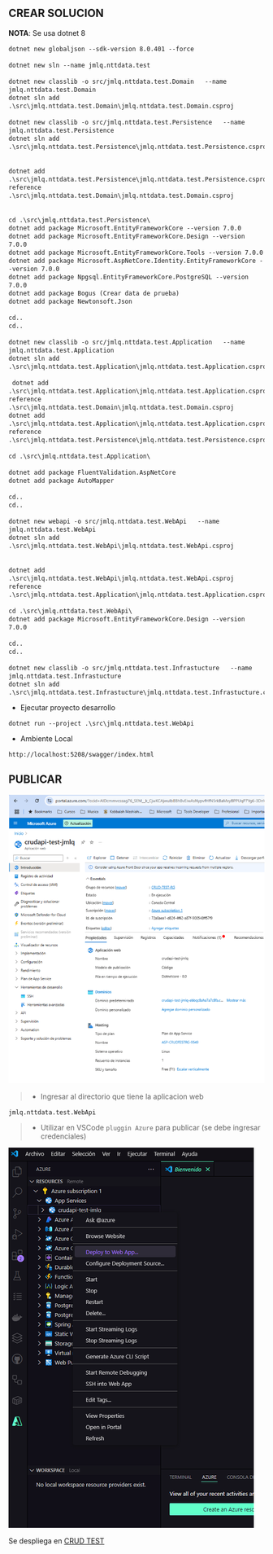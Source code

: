 ## CREAR SOLUCION

**NOTA**: Se usa dotnet 8

```
dotnet new globaljson --sdk-version 8.0.401 --force

dotnet new sln --name jmlq.nttdata.test

dotnet new classlib -o src/jmlq.nttdata.test.Domain   --name jmlq.nttdata.test.Domain
dotnet sln add .\src\jmlq.nttdata.test.Domain\jmlq.nttdata.test.Domain.csproj

dotnet new classlib -o src/jmlq.nttdata.test.Persistence   --name jmlq.nttdata.test.Persistence
dotnet sln add .\src\jmlq.nttdata.test.Persistence\jmlq.nttdata.test.Persistence.csproj


dotnet add .\src\jmlq.nttdata.test.Persistence\jmlq.nttdata.test.Persistence.csproj reference .\src\jmlq.nttdata.test.Domain\jmlq.nttdata.test.Domain.csproj


cd .\src\jmlq.nttdata.test.Persistence\
dotnet add package Microsoft.EntityFrameworkCore --version 7.0.0
dotnet add package Microsoft.EntityFrameworkCore.Design --version 7.0.0
dotnet add package Microsoft.EntityFrameworkCore.Tools --version 7.0.0
dotnet add package Microsoft.AspNetCore.Identity.EntityFrameworkCore --version 7.0.0
dotnet add package Npgsql.EntityFrameworkCore.PostgreSQL --version 7.0.0
dotnet add package Bogus (Crear data de prueba)
dotnet add package Newtonsoft.Json

cd..
cd..

dotnet new classlib -o src/jmlq.nttdata.test.Application   --name jmlq.nttdata.test.Application
dotnet sln add .\src\jmlq.nttdata.test.Application\jmlq.nttdata.test.Application.csproj

 dotnet add .\src\jmlq.nttdata.test.Application\jmlq.nttdata.test.Application.csproj reference .\src\jmlq.nttdata.test.Domain\jmlq.nttdata.test.Domain.csproj
dotnet add .\src\jmlq.nttdata.test.Application\jmlq.nttdata.test.Application.csproj reference .\src\jmlq.nttdata.test.Persistence\jmlq.nttdata.test.Persistence.csproj

cd .\src\jmlq.nttdata.test.Application\

dotnet add package FluentValidation.AspNetCore
dotnet add package AutoMapper

cd..
cd..

dotnet new webapi -o src/jmlq.nttdata.test.WebApi   --name jmlq.nttdata.test.WebApi
dotnet sln add .\src\jmlq.nttdata.test.WebApi\jmlq.nttdata.test.WebApi.csproj


dotnet add .\src\jmlq.nttdata.test.WebApi\jmlq.nttdata.test.WebApi.csproj  reference .\src\jmlq.nttdata.test.Application\jmlq.nttdata.test.Application.csproj

cd .\src\jmlq.nttdata.test.WebApi\
dotnet add package Microsoft.EntityFrameworkCore.Design --version 7.0.0

cd..
cd..

dotnet new classlib -o src/jmlq.nttdata.test.Infrastucture   --name jmlq.nttdata.test.Infrastucture
dotnet sln add .\src\jmlq.nttdata.test.Infrastucture\jmlq.nttdata.test.Infrastucture.csproj

```

- Ejecutar proyecto desarrollo

```
dotnet run --project .\src\jmlq.nttdata.test.WebApi
```

- Ambiente Local

```
http://localhost:5208/swagger/index.html
```

## PUBLICAR

![](../assets/11-F9-F10-F11-DespliegueRestApi-CRUDAzureSwagger.png)

> - Ingresar al directorio que tiene la aplicacion web

```
jmlq.nttdata.test.WebApi
```

> - Utilizar en VSCode `pluggin Azure` para publicar (se debe ingresar credenciales)

![](../assets/12-F9-F10-F11-DespliegueRestApi-CRUDAzureSwagger.png)

Se despliega en [CRUD TEST](https://crudapi-test-jmlq-ebbqc8aha7a7c8fa.canadacentral-01.azurewebsites.net/swagger/index.html)
